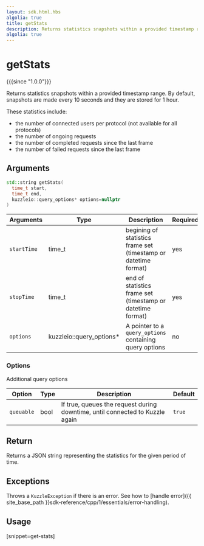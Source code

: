 ```yaml
---
layout: sdk.html.hbs
algolia: true
title: getStats
description: Returns statistics snapshots within a provided timestamp range.
algolia: true
---
```


# getStats

{{{since "1.0.0"}}}

Returns statistics snapshots within a provided timestamp range.
By default, snapshots are made every 10 seconds and they are stored for 1 hour.

These statistics include:

* the number of connected users per protocol (not available for all protocols)
* the number of ongoing requests
* the number of completed requests since the last frame
* the number of failed requests since the last frame

## Arguments

```cpp
std::string getStats(
  time_t start,
  time_t end,
  kuzzleio::query_options* options=nullptr
)
```

| Arguments | Type          | Description                                             | Required |
| --------- | ------------- | ------------------------------------------------------- | -------- |
| `startTime` | time_t                   | begining of statistics frame set (timestamp or datetime format) | yes       |
| `stopTime`  | time_t                   | end of statistics frame set (timestamp or datetime format)      | yes       |
| `options`   | kuzzleio::query_options* | A pointer to a `query_options` containing query options           |  no       |

### **Options**

Additional query options

| Option     | Type   | Description                       | Default |
| ---------- | ------- | --------------------------------- | ------- |
| `queuable` | bool | If true, queues the request during downtime, until connected to Kuzzle again | `true`  |

## Return
Returns a JSON string representing the statistics for the given period of time.

## Exceptions

Throws a `KuzzleException` if there is an error. See how to [handle error]({{ site_base_path }}sdk-reference/cpp/1/essentials/error-handling).

## Usage

[snippet=get-stats]

